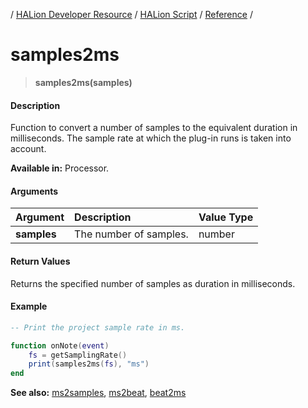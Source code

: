 / [HALion Developer Resource](../../HALion-Developer-Resource.md) / [HALion Script](./HALion-Script.md) / [Reference](./Reference.md) /

# samples2ms

>**samples2ms(samples)**

#### Description

Function to convert a number of samples to the equivalent duration in milliseconds. The sample rate at which the plug-in runs is taken into account.

**Available in:** Processor.

#### Arguments

|Argument|Description|Value Type|
|:-|:-|:-|
|**samples**|The number of samples.|number|

#### Return Values

Returns the specified number of samples as duration in milliseconds.

#### Example

```lua
-- Print the project sample rate in ms.

function onNote(event)
    fs = getSamplingRate()
    print(samples2ms(fs), "ms")
end
```

**See also:** [ms2samples](./ms2samples.md), [ms2beat](./ms2beat.md), [beat2ms](./beat2ms.md)